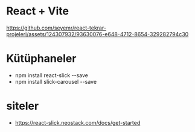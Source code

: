 # React + Vite

https://github.com/seyemr/react-tekrar-projeleri/assets/124307932/93630076-e648-4712-8654-329282794c30

# Kütüphaneler

- npm install react-slick --save
- npm install slick-carousel --save


# siteler

- https://react-slick.neostack.com/docs/get-started
